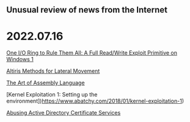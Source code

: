 ## Unusual review of news from the Internet

# 2022.07.16

[One I/O Ring to Rule Them All: A Full Read/Write Exploit Primitive on Windows 1](https://windows-internals.com/one-i-o-ring-to-rule-them-all-a-full-read-write-exploit-primitive-on-windows-11/)

[Altiris Methods for Lateral Movement](https://www.mdsec.co.uk/2022/07/altiris-methods-for-lateral-movement/)

[The Art of Assembly Language](https://www.plantation-productions.com/Webster/www.artofasm.com/Linux/HTML/AoATOC.html)

[Kernel Exploitation 1: Setting up the environment])https://www.abatchy.com/2018/01/kernel-exploitation-1)

[Abusing Active Directory Certificate Services](https://www.specterops.io/assets/resources/Certified_Pre-Owned.pdf)

